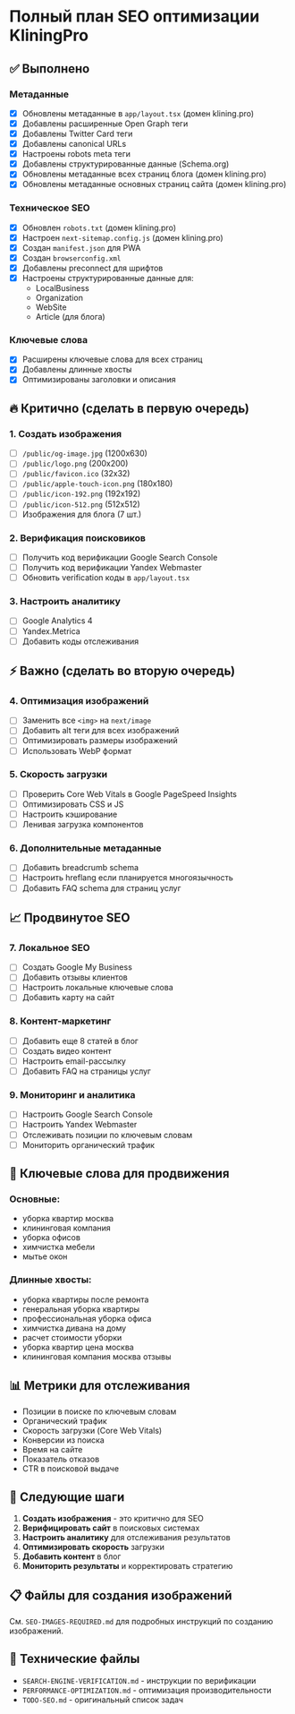 # Полный план SEO оптимизации KliningPro

## ✅ Выполнено

### Метаданные
- [x] Обновлены метаданные в `app/layout.tsx` (домен klining.pro)
- [x] Добавлены расширенные Open Graph теги
- [x] Добавлены Twitter Card теги
- [x] Добавлены canonical URLs
- [x] Настроены robots meta теги
- [x] Добавлены структурированные данные (Schema.org)
- [x] Обновлены метаданные всех страниц блога (домен klining.pro)
- [x] Обновлены метаданные основных страниц сайта (домен klining.pro)

### Техническое SEO
- [x] Обновлен `robots.txt` (домен klining.pro)
- [x] Настроен `next-sitemap.config.js` (домен klining.pro)
- [x] Создан `manifest.json` для PWA
- [x] Создан `browserconfig.xml`
- [x] Добавлены preconnect для шрифтов
- [x] Настроены структурированные данные для:
  - LocalBusiness
  - Organization
  - WebSite
  - Article (для блога)

### Ключевые слова
- [x] Расширены ключевые слова для всех страниц
- [x] Добавлены длинные хвосты
- [x] Оптимизированы заголовки и описания

## 🔥 Критично (сделать в первую очередь)

### 1. Создать изображения
- [ ] `/public/og-image.jpg` (1200x630)
- [ ] `/public/logo.png` (200x200)
- [ ] `/public/favicon.ico` (32x32)
- [ ] `/public/apple-touch-icon.png` (180x180)
- [ ] `/public/icon-192.png` (192x192)
- [ ] `/public/icon-512.png` (512x512)
- [ ] Изображения для блога (7 шт.)

### 2. Верификация поисковиков
- [ ] Получить код верификации Google Search Console
- [ ] Получить код верификации Yandex Webmaster
- [ ] Обновить verification коды в `app/layout.tsx`

### 3. Настроить аналитику
- [ ] Google Analytics 4
- [ ] Yandex.Metrica
- [ ] Добавить коды отслеживания

## ⚡ Важно (сделать во вторую очередь)

### 4. Оптимизация изображений
- [ ] Заменить все `<img>` на `next/image`
- [ ] Добавить alt теги для всех изображений
- [ ] Оптимизировать размеры изображений
- [ ] Использовать WebP формат

### 5. Скорость загрузки
- [ ] Проверить Core Web Vitals в Google PageSpeed Insights
- [ ] Оптимизировать CSS и JS
- [ ] Настроить кэширование
- [ ] Ленивая загрузка компонентов

### 6. Дополнительные метаданные
- [ ] Добавить breadcrumb schema
- [ ] Настроить hreflang если планируется многоязычность
- [ ] Добавить FAQ schema для страниц услуг

## 📈 Продвинутое SEO

### 7. Локальное SEO
- [ ] Создать Google My Business
- [ ] Добавить отзывы клиентов
- [ ] Настроить локальные ключевые слова
- [ ] Добавить карту на сайт

### 8. Контент-маркетинг
- [ ] Добавить еще 8 статей в блог
- [ ] Создать видео контент
- [ ] Настроить email-рассылку
- [ ] Добавить FAQ на страницы услуг

### 9. Мониторинг и аналитика
- [ ] Настроить Google Search Console
- [ ] Настроить Yandex Webmaster
- [ ] Отслеживать позиции по ключевым словам
- [ ] Мониторить органический трафик

## 🎯 Ключевые слова для продвижения

### Основные:
- уборка квартир москва
- клининговая компания
- уборка офисов
- химчистка мебели
- мытье окон

### Длинные хвосты:
- уборка квартиры после ремонта
- генеральная уборка квартиры
- профессиональная уборка офиса
- химчистка дивана на дому
- расчет стоимости уборки
- уборка квартир цена москва
- клининговая компания москва отзывы

## 📊 Метрики для отслеживания

- Позиции в поиске по ключевым словам
- Органический трафик
- Скорость загрузки (Core Web Vitals)
- Конверсии из поиска
- Время на сайте
- Показатель отказов
- CTR в поисковой выдаче

## 🚀 Следующие шаги

1. **Создать изображения** - это критично для SEO
2. **Верифицировать сайт** в поисковых системах
3. **Настроить аналитику** для отслеживания результатов
4. **Оптимизировать скорость** загрузки
5. **Добавить контент** в блог
6. **Мониторить результаты** и корректировать стратегию

## 📋 Файлы для создания изображений

См. `SEO-IMAGES-REQUIRED.md` для подробных инструкций по созданию изображений.

## 🔧 Технические файлы

- `SEARCH-ENGINE-VERIFICATION.md` - инструкции по верификации
- `PERFORMANCE-OPTIMIZATION.md` - оптимизация производительности
- `TODO-SEO.md` - оригинальный список задач 